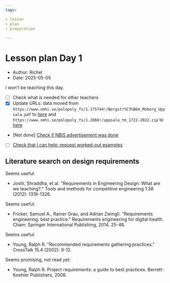 ```yaml
---
tags:

- lesson
- plan
- preparation

---
```


# Lesson plan Day 1

- Author: Richel
- Date: 2025-05-05

I won't be teaching this day.

- [ ] Check what is needed for other teachers
- [x] Update URLs: data moved from `https://www.smhi.se/polopoly_fs/1.175744!/Bergstr%C3%B6m_Moberg_Uppsala.pdf`
  to [here](https://www.smhi.se/download/18.6ae791dc18fc9e7539e1121c/1717658901728/Bergstr%C3%B6m_Moberg_Uppsala.pdf)
  and `https://www.smhi.se/polopoly_fs/1.2866!/uppsala_tm_1722-2022.zip`
  to [here](https://www.smhi.se/download/18.53cdce23194f389da053a4e/1740398333056/uppsala_tm_1722-2022.zip)
- [Not done] [Check if NBIS advertisement was done](https://github.com/UPPMAX/programming_formalisms/issues/144)
- [ ] [Check that I can help: request worked-out examples](https://github.com/UPPMAX/programming_formalisms/issues/94)

## Literature search on design requirements

Seems useful:

- Joshi, Shraddha, et al. "Requirements in Engineering Design: What are we teaching?." Tools and methods for competitive engineering 1.38 (2012): 1319-1326.

Seems useful:

- Fricker, Samuel A., Rainer Grau, and Adrian Zwingli. "Requirements engineering: best practice." Requirements engineering for digital health. Cham: Springer International Publishing, 2014. 25-46.

Seems useful:

- Young, Ralph R. "Recommended requirements gathering practices." CrossTalk 15.4 (2002): 9-12.

Seems promising, not read yet:

- Young, Ralph R. Project requirements: a guide to best practices. Berrett-Koehler Publishers, 2006.
